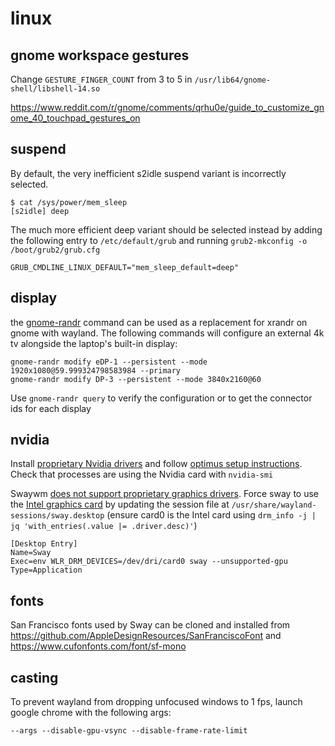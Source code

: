 # linux

## gnome workspace gestures

Change `GESTURE_FINGER_COUNT` from 3 to 5 in `/usr/lib64/gnome-shell/libshell-14.so`

https://www.reddit.com/r/gnome/comments/qrhu0e/guide_to_customize_gnome_40_touchpad_gestures_on

## suspend

By default, the very inefficient s2idle suspend variant is incorrectly selected.
```
$ cat /sys/power/mem_sleep
[s2idle] deep
```

The much more efficient deep variant should be selected instead by adding the following entry to `/etc/default/grub` and running `grub2-mkconfig -o /boot/grub2/grub.cfg`
```
GRUB_CMDLINE_LINUX_DEFAULT="mem_sleep_default=deep"
```

## display

the [gnome-randr](https://github.com/maxwellainatchi/gnome-randr-rust) command can be used as a replacement for xrandr on gnome with wayland. The following commands will configure an external 4k tv alongside the laptop's built-in display:
```
gnome-randr modify eDP-1 --persistent --mode 1920x1080@59.999324798583984 --primary
gnome-randr modify DP-3 --persistent --mode 3840x2160@60
```

Use `gnome-randr query` to verify the configuration or to get the connector ids for each display

## nvidia

Install [proprietary Nvidia drivers](https://rpmfusion.org/Howto/NVIDIA) and follow [optimus setup instructions](https://rpmfusion.org/Howto/Optimus). Check that processes are using the Nvidia card with `nvidia-smi`

Swaywm [does not support proprietary graphics drivers](https://github.com/swaywm/sway/wiki#nvidia-users). Force sway to use the [Intel graphics card](https://github.com/swaywm/sway/wiki#i-have-a-multi-gpu-setup-like-intelnvidia-or-intelamd-and-sway-does-not-start) by updating the session file at `/usr/share/wayland-sessions/sway.desktop` (ensure card0 is the Intel card using `drm_info -j | jq 'with_entries(.value |= .driver.desc)'`)
```
[Desktop Entry]
Name=Sway
Exec=env WLR_DRM_DEVICES=/dev/dri/card0 sway --unsupported-gpu
Type=Application
```

## fonts

San Francisco fonts used by Sway can be cloned and installed from https://github.com/AppleDesignResources/SanFranciscoFont and https://www.cufonfonts.com/font/sf-mono

## casting

To prevent wayland from dropping unfocused windows to 1 fps, launch google chrome with the following args:
```
--args --disable-gpu-vsync --disable-frame-rate-limit
```
